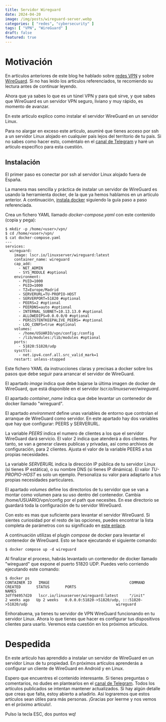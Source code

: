```yaml
---
title: Servidor Wireguard
date: 2024-04-20
image: /img/posts/wireguard-server.webp
categories: [ "redes", "cybersecurity" ]
tags: [ "VPN", "WireGuard" ]
draft: false
featured: true
---
```


# Motivación

En artículos anteriores de este blog he hablado sobre [redes VPN](/post/2024/vpn) y sobre [WireGuard](/post/2024/wireguard). Si no has leído los artículos referenciados, te recomiendo su lectura antes de continuar leyendo.

Ahora que ya sabes lo que es un túnel VPN y para qué sirve, y que sabes que WireGuard es un servidor VPN seguro, liviano y muy rápido, es momento de avanzar.

En este articulo explico como instalar el servidor WireGuard en un servidor Linux.

Para no alargar en exceso este articulo, asumiré que tienes acceso por ssh a un servidor Linux alojado en cualquier país lejos del territorio de tu país. Si no sabes como hacer esto, coméntalo en el [canal de Telegram](https://t.me/lateclaescape) y haré un articulo específico para esta cuestión.

## Instalación

El primer paso es conectar por ssh al servidor Linux alojado fuera de España.

La manera mas sencilla y práctica de instalar un servidor de WireGuard es usando la herramienta docker, de la que ya hemos hablamos en un articulo anterior. A continuación, [instala docker](/post/2024/herramienta-docker) siguiendo la guía paso a paso referenciada.

Crea un fichero YAML llamado *docker-compose.yaml* con este contenido (copia y pega):

```
$ mkdir -p /home/<user>/vpn/
$ cd /home/<user>/vpn/
$ cat docker-compose.yaml
---
services:
  wireguard:
    image: lscr.io/linuxserver/wireguard:latest
    container_name: wireguard
    cap_add:
      - NET_ADMIN
      - SYS_MODULE #optional
    environment:
      - PUID=1000
      - PGID=1000
      - TZ=Europe/Madrid
      - SERVERURL=TU-PROPIO-HOST
      - SERVERPORT=51820 #optional
      - PEERS=2 #optional
      - PEERDNS=auto #optional
      - INTERNAL_SUBNET=10.13.13.0 #optional
      - ALLOWEDIPS=0.0.0.0/0 #optional
      - PERSISTENTKEEPALIVE_PEERS= #optional
      - LOG_CONFS=true #optional
    volumes:
      - /home/USUARIO/vpn/config:/config
      - /lib/modules:/lib/modules #optional
    ports:
      - 51820:51820/udp
    sysctls:
      - net.ipv4.conf.all.src_valid_mark=1
    restart: unless-stopped
```

Este fichero YAML da instrucciones claras y precisas a docker sobre los pasos que debe seguir para arrancar el servidor de WireGuard.

El apartado *image* indica que debe bajarse la última imagen de docker de WireGuard, que está disponible en el servidor *lscr.io/linuxserver/wireguard*.

El apartado *container_name* indica que debe levantar un contenedor de docker llamado "wireguard".

El apartado *environment* define unas variables de entorno que controlan el arranque de WireGuard como servidor. En este apartado hay dos variables que hay que configurar: PEERS y SERVERURL.

La variable *PEERS* indica el numero de clientes a los que el servidor WireGuard dará servicio. El valor 2 indica que atenderá a dos clientes. Por tanto, se van a generar claves publicas y privadas, así como archivos de configuración, para 2 clientes. Ajusta el valor de la variable PEERS a tus propias necesidades.

La variable *SERVERURL* indica la dirección IP pública de tu servidor Linux (si tienes IP estática), o su nombre DNS (si tienes IP dinámica). El valor *TU-PROPIO-HOST* es solo un ejemplo. Personaliza su valor para adaptarlo a tus propias necesidades particulares.

El apartado *volumes* define los directorios de tu servidor que se van a montar como volumen para su uso dentro del contenedor. Cambia /home/USUARIO/vpn/config por el path que necesites. En ese directorio se guardará toda la configuración de tu servidor WireGuard.

Con esto es mas que suficiente para levantar el servidor WireGuard. Si sientes curiosidad por el resto de las opciones, puedes encontrar la lista completa de parámetros con su significado en [este enlace](https://github.com/linuxserver/docker-wireguard).

A continuación utilizas el plugin *compose* de docker para levantar el contenedor de WireGuard. Esto se hace ejecutando el siguiente comando:

```
$ docker compose up -d wireguard
```

Al finalizar el proceso, habrás levantado un contenedor de docker llamado "wireguard" que expone el puerto 51820 UDP. Puedes verlo corriendo ejecutando este comando:

```
$ docker ps
CONTAINER ID   IMAGE                                    COMMAND                  CREATED       STATUS       PORTS                                                                                NAMES
3dff94957d20   lscr.io/linuxserver/wireguard:latest     "/init"                  2 weeks ago   Up 2 weeks   0.0.0.0:51820->51820/udp, :::51820->51820/udp                                        wireguard
```

Enhorabuena, ya tienes tu servidor de VPN WireGuard funcionando en tu servidor Linux. Ahora lo que tienes que hacer es configurar tus dispositivos clientes para usarlo. Veremos esta cuestión en los próximos articulos.

# Despedida

En este articulo has aprendido a instalar un servidor de WireGuard en un servidor Linux de tu propiedad. En próximos artículos aprenderás a configurar un cliente de WireGuard en Android y en Linux.

Espero que encuentres el contenido interesante. Si tienes preguntas o comentarios, no dudes en plantearlos en el [canal de Telegram](https://t.me/lateclaescape). Todos los artículos publicados se intentan mantener actualizados. Si hay algún detalle que creas que falta, estoy abierto a añadirlo. Así lograremos que estos artículos sean útiles para más personas. ¡Gracias por leerme y nos vemos en el próximo artículo!.

Pulso la tecla ESC, dos puntos wq!
